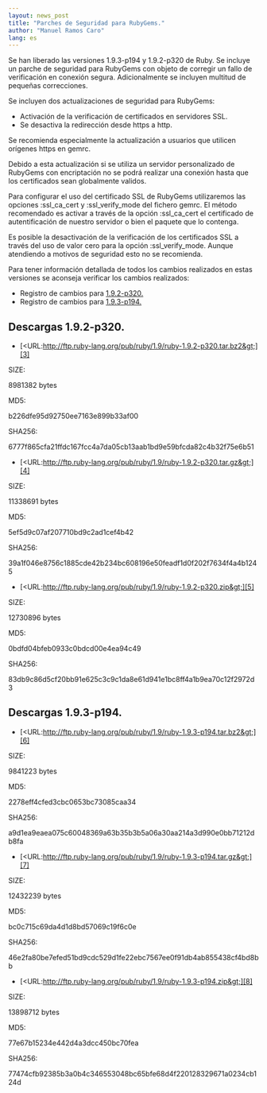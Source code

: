 ```yaml
---
layout: news_post
title: "Parches de Seguridad para RubyGems."
author: "Manuel Ramos Caro"
lang: es
---
```


Se han liberado las versiones 1.9.3-p194 y 1.9.2-p320 de Ruby. Se
incluye un parche de seguridad para RubyGems con objeto de corregir un
fallo de verificación en conexión segura. Adicionalmente se incluyen
multitud de pequeñas correcciones.

Se incluyen dos actualizaciones de seguridad para RubyGems:

* Activación de la verificación de certificados en servidores SSL.
* Se desactiva la redirección desde https a http.

Se recomienda especialmente la actualización a usuarios que utilicen
orígenes https en gemrc.

Debido a esta actualización si se utiliza un servidor personalizado de
RubyGems con encriptación no se podrá realizar una conexión hasta que
los certificados sean globalmente validos.

Para configurar el uso del certificado SSL de RubyGems utilizaremos las
opciones :ssl\_ca\_cert y :ssl\_verify\_mode del fichero gemrc. El
método recomendado es activar a través de la opción :ssl\_ca\_cert el
certificado de autentificación de nuestro servidor o bien el paquete que
lo contenga.

Es posible la desactivación de la verificación de los certificados SSL a
través del uso de valor cero para la opción :ssl\_verify\_mode. Aunque
atendiendo a motivos de seguridad esto no se recomienda.

Para tener información detallada de todos los cambios realizados en
estas versiones se aconseja verificar los cambios realizados:

* Registro de cambios para [1.9.2-p320.][1]
* Registro de cambios para [1.9.3-p194.][2]

## Descargas 1.9.2-p320.

* [&lt;URL:http://ftp.ruby-lang.org/pub/ruby/1.9/ruby-1.9.2-p320.tar.bz2&gt;][3]

SIZE:

8981382 bytes

MD5:

b226dfe95d92750ee7163e899b33af00

SHA256:

6777f865cfa21ffdc167fcc4a7da05cb13aab1bd9e59bfcda82c4b32f75e6b51

* [&lt;URL:http://ftp.ruby-lang.org/pub/ruby/1.9/ruby-1.9.2-p320.tar.gz&gt;][4]

SIZE:

11338691 bytes

MD5:

5ef5d9c07af207710bd9c2ad1cef4b42

SHA256:

39a1f046e8756c1885cde42b234bc608196e50feadf1d0f202f7634f4a4b1245

* [&lt;URL:http://ftp.ruby-lang.org/pub/ruby/1.9/ruby-1.9.2-p320.zip&gt;][5]

SIZE:

12730896 bytes

MD5:

0bdfd04bfeb0933c0bdcd00e4ea94c49

SHA256:

83db9c86d5cf20bb91e625c3c9c1da8e61d941e1bc8ff4a1b9ea70c12f2972d3

## Descargas 1.9.3-p194.

* [&lt;URL:http://ftp.ruby-lang.org/pub/ruby/1.9/ruby-1.9.3-p194.tar.bz2&gt;][6]

SIZE:

9841223 bytes

MD5:

2278eff4cfed3cbc0653bc73085caa34

SHA256:

a9d1ea9eaea075c60048369a63b35b3b5a06a30aa214a3d990e0bb71212db8fa

* [&lt;URL:http://ftp.ruby-lang.org/pub/ruby/1.9/ruby-1.9.3-p194.tar.gz&gt;][7]

SIZE:

12432239 bytes

MD5:

bc0c715c69da4d1d8bd57069c19f6c0e

SHA256:

46e2fa80be7efed51bd9cdc529d1fe22ebc7567ee0f91db4ab855438cf4bd8bb

* [&lt;URL:http://ftp.ruby-lang.org/pub/ruby/1.9/ruby-1.9.3-p194.zip&gt;][8]

SIZE:

13898712 bytes

MD5:

77e67b15234e442d4a3dcc450bc70fea

SHA256:

77474cfb92385b3a0b4c346553048bc65bfe68d4f220128329671a0234cb124d



[1]: http://svn.ruby-lang.org/repos/ruby/tags/v1_9_3_194/ChangeLog
[2]: http://svn.ruby-lang.org/repos/ruby/tags/v1_9_2_320/ChangeLog
[3]: http://ftp.ruby-lang.org/pub/ruby/1.9/ruby-1.9.2-p320.tar.bz2
[4]: http://ftp.ruby-lang.org/pub/ruby/1.9/ruby-1.9.2-p320.tar.gz
[5]: http://ftp.ruby-lang.org/pub/ruby/1.9/ruby-1.9.2-p320.zip
[6]: http://ftp.ruby-lang.org/pub/ruby/1.9/ruby-1.9.3-p194.tar.bz2
[7]: http://ftp.ruby-lang.org/pub/ruby/1.9/ruby-1.9.3-p194.tar.gz
[8]: http://ftp.ruby-lang.org/pub/ruby/1.9/ruby-1.9.3-p194.zip
